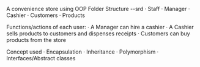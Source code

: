 
A convenience store using OOP
Folder Structure
--srd
· Staff
· Manager
· Cashier
· Customers
· Products

Functions/actions of each user:
· A Manager can hire a cashier
· A Cashier sells products to customers and dispenses receipts
· Customers can buy products from the store


Concept used
· Encapsulation
· Inheritance
· Polymorphism
· Interfaces/Abstract classes
